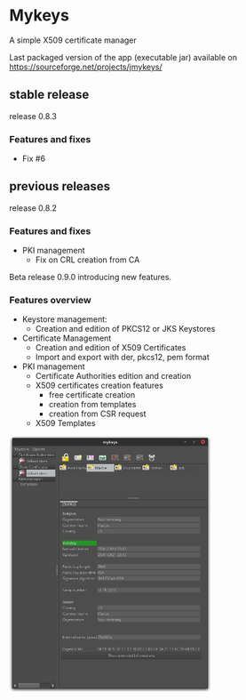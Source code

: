 # Mykeys

A simple X509 certificate manager

Last packaged version of the app (executable jar) available on https://sourceforge.net/projects/jmykeys/


## stable release
release 0.8.3
### Features and fixes
- Fix #6

## previous releases
release 0.8.2
### Features and fixes
- PKI management
  -  Fix on CRL creation from CA

Beta release 0.9.0 introducing new features.

### Features overview
- Keystore management:
  - Creation and edition of PKCS12 or JKS Keystores
- Certificate Management
  -  Creation and edition of X509 Certificates
  - Import and export with der, pkcs12, pem format
- PKI management
  -  Certificate Authorities edition and creation
  -  X509 certificates creation features
     -  free certificate creation
     -  creation from templates
     -  creation from CSR request
  -  X509 Templates

<div align="left">
        <img width="72%" src="/info/mk_screen1.png" alt="About screen" title="About screen"</img>
</div>

